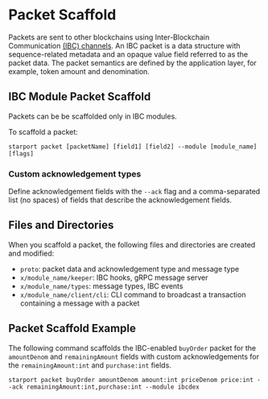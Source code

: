 # Packet Scaffold

Packets are sent to other blockchains using Inter-Blockchain Communication [(IBC) channels](https://docs.cosmos.network/master/ibc/overview.html). An IBC packet is a data structure with sequence-related metadata and an opaque value field referred to as the packet data. The packet semantics are defined by the application layer, for example, token amount and denomination.

## IBC Module Packet Scaffold

Packets can be be scaffolded only in IBC modules.

To scaffold a packet:

```
starport packet [packetName] [field1] [field2] --module [module_name] [flags]
```

### Custom acknowledgement types

Define acknowledgement fields with the `--ack` flag and a comma-separated list (no spaces) of fields that describe the acknowledgement fields.

## Files and Directories

When you scaffold a packet, the following files and directories are created and modified:

- `proto`: packet data and acknowledgement type and message type
- `x/module_name/keeper`: IBC hooks, gRPC message server
- `x/module_name/types`: message types, IBC events
- `x/module_name/client/cli`: CLI command to broadcast a transaction containing a message with a packet

## Packet Scaffold Example

The following command scaffolds the IBC-enabled `buyOrder` packet for the `amountDenom` and `remainingAmount` fields with custom acknowledgements for the `remainingAmount:int` and `purchase:int` fields.

```
starport packet buyOrder amountDenom amount:int priceDenom price:int --ack remainingAmount:int,purchase:int --module ibcdex
```

